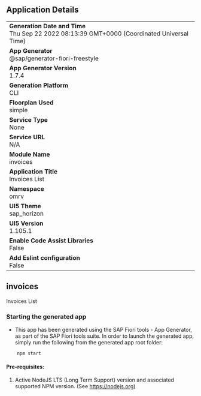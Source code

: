 ## Application Details
|               |
| ------------- |
|**Generation Date and Time**<br>Thu Sep 22 2022 08:13:39 GMT+0000 (Coordinated Universal Time)|
|**App Generator**<br>@sap/generator-fiori-freestyle|
|**App Generator Version**<br>1.7.4|
|**Generation Platform**<br>CLI|
|**Floorplan Used**<br>simple|
|**Service Type**<br>None|
|**Service URL**<br>N/A
|**Module Name**<br>invoices|
|**Application Title**<br>Invoices List|
|**Namespace**<br>omrv|
|**UI5 Theme**<br>sap_horizon|
|**UI5 Version**<br>1.105.1|
|**Enable Code Assist Libraries**<br>False|
|**Add Eslint configuration**<br>False|

## invoices

Invoices List

### Starting the generated app

-   This app has been generated using the SAP Fiori tools - App Generator, as part of the SAP Fiori tools suite.  In order to launch the generated app, simply run the following from the generated app root folder:

```
    npm start
```

#### Pre-requisites:

1. Active NodeJS LTS (Long Term Support) version and associated supported NPM version.  (See https://nodejs.org)


